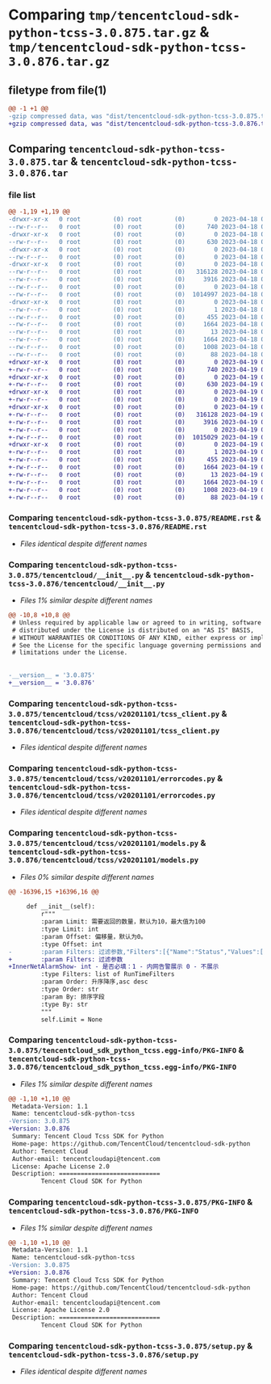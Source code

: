 # Comparing `tmp/tencentcloud-sdk-python-tcss-3.0.875.tar.gz` & `tmp/tencentcloud-sdk-python-tcss-3.0.876.tar.gz`

## filetype from file(1)

```diff
@@ -1 +1 @@
-gzip compressed data, was "dist/tencentcloud-sdk-python-tcss-3.0.875.tar", last modified: Tue Apr 18 00:57:49 2023, max compression
+gzip compressed data, was "dist/tencentcloud-sdk-python-tcss-3.0.876.tar", last modified: Wed Apr 19 00:39:07 2023, max compression
```

## Comparing `tencentcloud-sdk-python-tcss-3.0.875.tar` & `tencentcloud-sdk-python-tcss-3.0.876.tar`

### file list

```diff
@@ -1,19 +1,19 @@
-drwxr-xr-x   0 root         (0) root         (0)        0 2023-04-18 00:57:49.000000 tencentcloud-sdk-python-tcss-3.0.875/
--rw-r--r--   0 root         (0) root         (0)      740 2023-04-18 00:57:49.000000 tencentcloud-sdk-python-tcss-3.0.875/README.rst
-drwxr-xr-x   0 root         (0) root         (0)        0 2023-04-18 00:57:49.000000 tencentcloud-sdk-python-tcss-3.0.875/tencentcloud/
--rw-r--r--   0 root         (0) root         (0)      630 2023-04-18 00:57:49.000000 tencentcloud-sdk-python-tcss-3.0.875/tencentcloud/__init__.py
-drwxr-xr-x   0 root         (0) root         (0)        0 2023-04-18 00:57:49.000000 tencentcloud-sdk-python-tcss-3.0.875/tencentcloud/tcss/
--rw-r--r--   0 root         (0) root         (0)        0 2023-04-18 00:57:49.000000 tencentcloud-sdk-python-tcss-3.0.875/tencentcloud/tcss/__init__.py
-drwxr-xr-x   0 root         (0) root         (0)        0 2023-04-18 00:57:49.000000 tencentcloud-sdk-python-tcss-3.0.875/tencentcloud/tcss/v20201101/
--rw-r--r--   0 root         (0) root         (0)   316128 2023-04-18 00:57:49.000000 tencentcloud-sdk-python-tcss-3.0.875/tencentcloud/tcss/v20201101/tcss_client.py
--rw-r--r--   0 root         (0) root         (0)     3916 2023-04-18 00:57:49.000000 tencentcloud-sdk-python-tcss-3.0.875/tencentcloud/tcss/v20201101/errorcodes.py
--rw-r--r--   0 root         (0) root         (0)        0 2023-04-18 00:57:49.000000 tencentcloud-sdk-python-tcss-3.0.875/tencentcloud/tcss/v20201101/__init__.py
--rw-r--r--   0 root         (0) root         (0)  1014997 2023-04-18 00:57:49.000000 tencentcloud-sdk-python-tcss-3.0.875/tencentcloud/tcss/v20201101/models.py
-drwxr-xr-x   0 root         (0) root         (0)        0 2023-04-18 00:57:49.000000 tencentcloud-sdk-python-tcss-3.0.875/tencentcloud_sdk_python_tcss.egg-info/
--rw-r--r--   0 root         (0) root         (0)        1 2023-04-18 00:57:49.000000 tencentcloud-sdk-python-tcss-3.0.875/tencentcloud_sdk_python_tcss.egg-info/dependency_links.txt
--rw-r--r--   0 root         (0) root         (0)      455 2023-04-18 00:57:49.000000 tencentcloud-sdk-python-tcss-3.0.875/tencentcloud_sdk_python_tcss.egg-info/SOURCES.txt
--rw-r--r--   0 root         (0) root         (0)     1664 2023-04-18 00:57:49.000000 tencentcloud-sdk-python-tcss-3.0.875/tencentcloud_sdk_python_tcss.egg-info/PKG-INFO
--rw-r--r--   0 root         (0) root         (0)       13 2023-04-18 00:57:49.000000 tencentcloud-sdk-python-tcss-3.0.875/tencentcloud_sdk_python_tcss.egg-info/top_level.txt
--rw-r--r--   0 root         (0) root         (0)     1664 2023-04-18 00:57:49.000000 tencentcloud-sdk-python-tcss-3.0.875/PKG-INFO
--rw-r--r--   0 root         (0) root         (0)     1008 2023-04-18 00:57:49.000000 tencentcloud-sdk-python-tcss-3.0.875/setup.py
--rw-r--r--   0 root         (0) root         (0)       88 2023-04-18 00:57:49.000000 tencentcloud-sdk-python-tcss-3.0.875/setup.cfg
+drwxr-xr-x   0 root         (0) root         (0)        0 2023-04-19 00:39:07.000000 tencentcloud-sdk-python-tcss-3.0.876/
+-rw-r--r--   0 root         (0) root         (0)      740 2023-04-19 00:39:07.000000 tencentcloud-sdk-python-tcss-3.0.876/README.rst
+drwxr-xr-x   0 root         (0) root         (0)        0 2023-04-19 00:39:07.000000 tencentcloud-sdk-python-tcss-3.0.876/tencentcloud/
+-rw-r--r--   0 root         (0) root         (0)      630 2023-04-19 00:39:07.000000 tencentcloud-sdk-python-tcss-3.0.876/tencentcloud/__init__.py
+drwxr-xr-x   0 root         (0) root         (0)        0 2023-04-19 00:39:07.000000 tencentcloud-sdk-python-tcss-3.0.876/tencentcloud/tcss/
+-rw-r--r--   0 root         (0) root         (0)        0 2023-04-19 00:39:07.000000 tencentcloud-sdk-python-tcss-3.0.876/tencentcloud/tcss/__init__.py
+drwxr-xr-x   0 root         (0) root         (0)        0 2023-04-19 00:39:07.000000 tencentcloud-sdk-python-tcss-3.0.876/tencentcloud/tcss/v20201101/
+-rw-r--r--   0 root         (0) root         (0)   316128 2023-04-19 00:39:07.000000 tencentcloud-sdk-python-tcss-3.0.876/tencentcloud/tcss/v20201101/tcss_client.py
+-rw-r--r--   0 root         (0) root         (0)     3916 2023-04-19 00:39:07.000000 tencentcloud-sdk-python-tcss-3.0.876/tencentcloud/tcss/v20201101/errorcodes.py
+-rw-r--r--   0 root         (0) root         (0)        0 2023-04-19 00:39:07.000000 tencentcloud-sdk-python-tcss-3.0.876/tencentcloud/tcss/v20201101/__init__.py
+-rw-r--r--   0 root         (0) root         (0)  1015029 2023-04-19 00:39:07.000000 tencentcloud-sdk-python-tcss-3.0.876/tencentcloud/tcss/v20201101/models.py
+drwxr-xr-x   0 root         (0) root         (0)        0 2023-04-19 00:39:07.000000 tencentcloud-sdk-python-tcss-3.0.876/tencentcloud_sdk_python_tcss.egg-info/
+-rw-r--r--   0 root         (0) root         (0)        1 2023-04-19 00:39:07.000000 tencentcloud-sdk-python-tcss-3.0.876/tencentcloud_sdk_python_tcss.egg-info/dependency_links.txt
+-rw-r--r--   0 root         (0) root         (0)      455 2023-04-19 00:39:07.000000 tencentcloud-sdk-python-tcss-3.0.876/tencentcloud_sdk_python_tcss.egg-info/SOURCES.txt
+-rw-r--r--   0 root         (0) root         (0)     1664 2023-04-19 00:39:07.000000 tencentcloud-sdk-python-tcss-3.0.876/tencentcloud_sdk_python_tcss.egg-info/PKG-INFO
+-rw-r--r--   0 root         (0) root         (0)       13 2023-04-19 00:39:07.000000 tencentcloud-sdk-python-tcss-3.0.876/tencentcloud_sdk_python_tcss.egg-info/top_level.txt
+-rw-r--r--   0 root         (0) root         (0)     1664 2023-04-19 00:39:07.000000 tencentcloud-sdk-python-tcss-3.0.876/PKG-INFO
+-rw-r--r--   0 root         (0) root         (0)     1008 2023-04-19 00:39:07.000000 tencentcloud-sdk-python-tcss-3.0.876/setup.py
+-rw-r--r--   0 root         (0) root         (0)       88 2023-04-19 00:39:07.000000 tencentcloud-sdk-python-tcss-3.0.876/setup.cfg
```

### Comparing `tencentcloud-sdk-python-tcss-3.0.875/README.rst` & `tencentcloud-sdk-python-tcss-3.0.876/README.rst`

 * *Files identical despite different names*

### Comparing `tencentcloud-sdk-python-tcss-3.0.875/tencentcloud/__init__.py` & `tencentcloud-sdk-python-tcss-3.0.876/tencentcloud/__init__.py`

 * *Files 1% similar despite different names*

```diff
@@ -10,8 +10,8 @@
 # Unless required by applicable law or agreed to in writing, software
 # distributed under the License is distributed on an "AS IS" BASIS,
 # WITHOUT WARRANTIES OR CONDITIONS OF ANY KIND, either express or implied.
 # See the License for the specific language governing permissions and
 # limitations under the License.
 
 
-__version__ = '3.0.875'
+__version__ = '3.0.876'
```

### Comparing `tencentcloud-sdk-python-tcss-3.0.875/tencentcloud/tcss/v20201101/tcss_client.py` & `tencentcloud-sdk-python-tcss-3.0.876/tencentcloud/tcss/v20201101/tcss_client.py`

 * *Files identical despite different names*

### Comparing `tencentcloud-sdk-python-tcss-3.0.875/tencentcloud/tcss/v20201101/errorcodes.py` & `tencentcloud-sdk-python-tcss-3.0.876/tencentcloud/tcss/v20201101/errorcodes.py`

 * *Files identical despite different names*

### Comparing `tencentcloud-sdk-python-tcss-3.0.875/tencentcloud/tcss/v20201101/models.py` & `tencentcloud-sdk-python-tcss-3.0.876/tencentcloud/tcss/v20201101/models.py`

 * *Files 0% similar despite different names*

```diff
@@ -16396,15 +16396,16 @@
 
     def __init__(self):
         r"""
         :param Limit: 需要返回的数量，默认为10，最大值为100
         :type Limit: int
         :param Offset: 偏移量，默认为0。
         :type Offset: int
-        :param Filters: 过滤参数,"Filters":[{"Name":"Status","Values":["2"]}]
+        :param Filters: 过滤参数
+InnerNetAlarmShow- int - 是否必填：1 - 内网告警展示 0 - 不展示
         :type Filters: list of RunTimeFilters
         :param Order: 升序降序,asc desc
         :type Order: str
         :param By: 排序字段
         :type By: str
         """
         self.Limit = None
```

### Comparing `tencentcloud-sdk-python-tcss-3.0.875/tencentcloud_sdk_python_tcss.egg-info/PKG-INFO` & `tencentcloud-sdk-python-tcss-3.0.876/tencentcloud_sdk_python_tcss.egg-info/PKG-INFO`

 * *Files 1% similar despite different names*

```diff
@@ -1,10 +1,10 @@
 Metadata-Version: 1.1
 Name: tencentcloud-sdk-python-tcss
-Version: 3.0.875
+Version: 3.0.876
 Summary: Tencent Cloud Tcss SDK for Python
 Home-page: https://github.com/TencentCloud/tencentcloud-sdk-python
 Author: Tencent Cloud
 Author-email: tencentcloudapi@tencent.com
 License: Apache License 2.0
 Description: ============================
         Tencent Cloud SDK for Python
```

### Comparing `tencentcloud-sdk-python-tcss-3.0.875/PKG-INFO` & `tencentcloud-sdk-python-tcss-3.0.876/PKG-INFO`

 * *Files 1% similar despite different names*

```diff
@@ -1,10 +1,10 @@
 Metadata-Version: 1.1
 Name: tencentcloud-sdk-python-tcss
-Version: 3.0.875
+Version: 3.0.876
 Summary: Tencent Cloud Tcss SDK for Python
 Home-page: https://github.com/TencentCloud/tencentcloud-sdk-python
 Author: Tencent Cloud
 Author-email: tencentcloudapi@tencent.com
 License: Apache License 2.0
 Description: ============================
         Tencent Cloud SDK for Python
```

### Comparing `tencentcloud-sdk-python-tcss-3.0.875/setup.py` & `tencentcloud-sdk-python-tcss-3.0.876/setup.py`

 * *Files identical despite different names*

